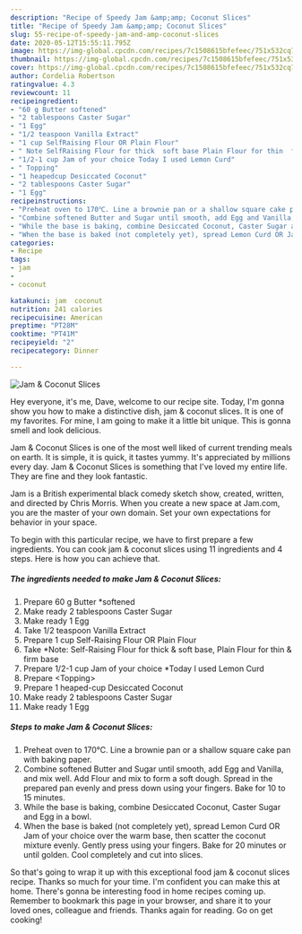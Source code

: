```yaml
---
description: "Recipe of Speedy Jam &amp;amp; Coconut Slices"
title: "Recipe of Speedy Jam &amp;amp; Coconut Slices"
slug: 55-recipe-of-speedy-jam-and-amp-coconut-slices
date: 2020-05-12T15:55:11.795Z
image: https://img-global.cpcdn.com/recipes/7c1508615bfefeec/751x532cq70/jam-coconut-slices-recipe-main-photo.jpg
thumbnail: https://img-global.cpcdn.com/recipes/7c1508615bfefeec/751x532cq70/jam-coconut-slices-recipe-main-photo.jpg
cover: https://img-global.cpcdn.com/recipes/7c1508615bfefeec/751x532cq70/jam-coconut-slices-recipe-main-photo.jpg
author: Cordelia Robertson
ratingvalue: 4.3
reviewcount: 11
recipeingredient:
- "60 g Butter softened"
- "2 tablespoons Caster Sugar"
- "1 Egg"
- "1/2 teaspoon Vanilla Extract"
- "1 cup SelfRaising Flour OR Plain Flour"
- " Note SelfRaising Flour for thick  soft base Plain Flour for thin  firm base"
- "1/2-1 cup Jam of your choice Today I used Lemon Curd"
- " Topping"
- "1 heapedcup Desiccated Coconut"
- "2 tablespoons Caster Sugar"
- "1 Egg"
recipeinstructions:
- "Preheat oven to 170℃. Line a brownie pan or a shallow square cake pan with baking paper."
- "Combine softened Butter and Sugar until smooth, add Egg and Vanilla, and mix well. Add Flour and mix to form a soft dough. Spread in the prepared pan evenly and press down using your fingers. Bake for 10 to 15 minutes."
- "While the base is baking, combine Desiccated Coconut, Caster Sugar and Egg in a bowl."
- "When the base is baked (not completely yet), spread Lemon Curd OR Jam of your choice over the warm base, then scatter the coconut mixture evenly. Gently press using your fingers. Bake for 20 minutes or until golden. Cool completely and cut into slices."
categories:
- Recipe
tags:
- jam
- 
- coconut

katakunci: jam  coconut 
nutrition: 241 calories
recipecuisine: American
preptime: "PT28M"
cooktime: "PT41M"
recipeyield: "2"
recipecategory: Dinner

---
```



![Jam &amp; Coconut Slices](https://img-global.cpcdn.com/recipes/7c1508615bfefeec/751x532cq70/jam-coconut-slices-recipe-main-photo.jpg)

Hey everyone, it's me, Dave, welcome to our recipe site. Today, I'm gonna show you how to make a distinctive dish, jam &amp; coconut slices. It is one of my favorites. For mine, I am going to make it a little bit unique. This is gonna smell and look delicious.

Jam &amp; Coconut Slices is one of the most well liked of current trending meals on earth. It is simple, it is quick, it tastes yummy. It's appreciated by millions every day. Jam &amp; Coconut Slices is something that I've loved my entire life. They are fine and they look fantastic.

Jam is a British experimental black comedy sketch show, created, written, and directed by Chris Morris. When you create a new space at Jam.com, you are the master of your own domain. Set your own expectations for behavior in your space.


To begin with this particular recipe, we have to first prepare a few ingredients. You can cook jam &amp; coconut slices using 11 ingredients and 4 steps. Here is how you can achieve that.

<!--inarticleads1-->

##### The ingredients needed to make Jam &amp; Coconut Slices:

1. Prepare 60 g Butter *softened
1. Make ready 2 tablespoons Caster Sugar
1. Make ready 1 Egg
1. Take 1/2 teaspoon Vanilla Extract
1. Prepare 1 cup Self-Raising Flour OR Plain Flour
1. Take  *Note: Self-Raising Flour for thick &amp; soft base, Plain Flour for thin &amp; firm base
1. Prepare 1/2-1 cup Jam of your choice *Today I used Lemon Curd
1. Prepare  &lt;Topping&gt;
1. Prepare 1 heaped-cup Desiccated Coconut
1. Make ready 2 tablespoons Caster Sugar
1. Make ready 1 Egg




<!--inarticleads2-->

##### Steps to make Jam &amp; Coconut Slices:

1. Preheat oven to 170℃. Line a brownie pan or a shallow square cake pan with baking paper.
1. Combine softened Butter and Sugar until smooth, add Egg and Vanilla, and mix well. Add Flour and mix to form a soft dough. Spread in the prepared pan evenly and press down using your fingers. Bake for 10 to 15 minutes.
1. While the base is baking, combine Desiccated Coconut, Caster Sugar and Egg in a bowl.
1. When the base is baked (not completely yet), spread Lemon Curd OR Jam of your choice over the warm base, then scatter the coconut mixture evenly. Gently press using your fingers. Bake for 20 minutes or until golden. Cool completely and cut into slices.




So that's going to wrap it up with this exceptional food jam &amp; coconut slices recipe. Thanks so much for your time. I'm confident you can make this at home. There's gonna be interesting food in home recipes coming up. Remember to bookmark this page in your browser, and share it to your loved ones, colleague and friends. Thanks again for reading. Go on get cooking!
